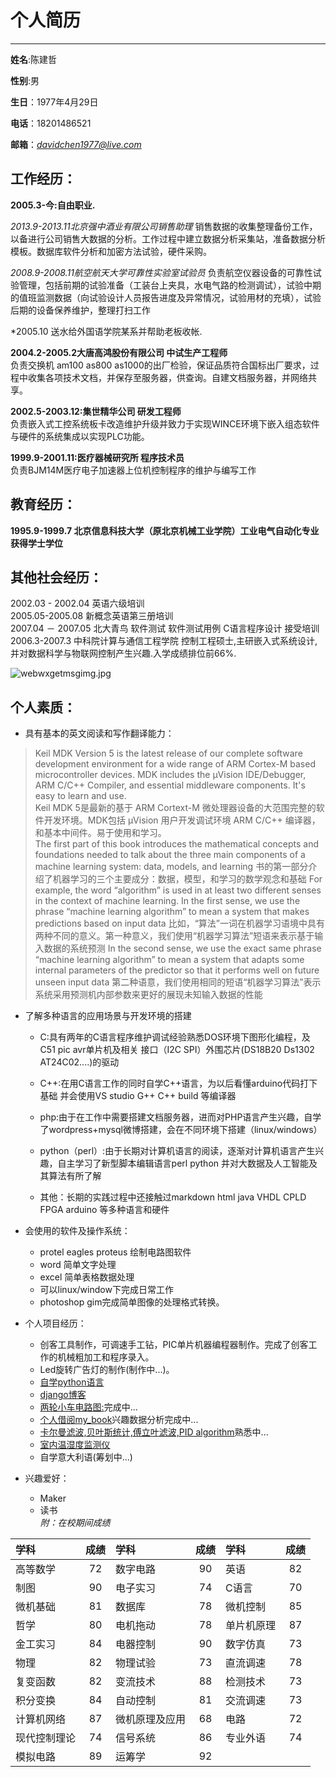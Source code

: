 # 个人简历
---------------------                                           
**姓名**:陈建哲  

**性别**:男  

**生日**：1977年4月29日  

**电话**：18201486521

**邮箱**：*davidchen1977@live.com*

## 工作经历： 
**2005.3-今:自由职业.**

*2013.9-2013.11北京强中酒业有限公司销售助理* 
销售数据的收集整理备份工作，以备进行公司销售大数据的分析。工作过程中建立数据分析采集站，准备数据分析模板。数据库软件分析和加密方法试验，硬件采购。

*2008.9-2008.11航空航天大学可靠性实验室试验员*
负责航空仪器设备的可靠性试验管理，包括前期的试验准备（工装台上夹具，水电气路的检测调试），试验中期的值班监测数据（向试验设计人员报告进度及异常情况，试验用材的充填），试验后期的设备保养维护，整理打扫工作

*2005.10 送水给外国语学院某系并帮助老板收帐.

**2004.2-2005.2大唐高鸿股份有限公司 中试生产工程师**  
负责交换机 am100 as800 as1000的出厂检验，保证品质符合国标出厂要求，过程中收集各项技术文档，并保存至服务器，供查询。自建文档服务器，并网络共享。

**2002.5-2003.12:集世精华公司 研发工程师**  
负责嵌入式工控系统板卡改造维护升级并致力于实现WINCE环境下嵌入组态软件与硬件的系统集成以实现PLC功能。

**1999.9-2001.11:医疗器械研究所 程序技术员**  
负责BJM14M医疗电子加速器上位机控制程序的维护与编写工作


## 教育经历：  
**1995.9-1999.7  北京信息科技大学（原北京机械工业学院）工业电气自动化专业 获得学士学位**   

## 其他社会经历：  
2002.03 - 2002.04 	英语六级培训  
2005.05-2005.08  新概念英语第三册培训  
2007.04 － 2007.05	北大青鸟 软件测试 软件测试用例 C语言程序设计 接受培训
2006.3-2007.3  中科院计算与通信工程学院  控制工程硕士,主研嵌入式系统设计,并对数据科学与物联网控制产生兴趣.入学成绩排位前66%.

![webwxgetmsgimg.jpg](https://upload-images.jianshu.io/upload_images/4461933-f7e0e65fac413b07.jpg?imageMogr2/auto-orient/strip%7CimageView2/2/w/1240)

## 个人素质：  
- 具有基本的英文阅读和写作翻译能力：  
>Keil MDK Version 5 is the latest release of our complete software development environment for a wide range of ARM Cortex-M based microcontroller devices. MDK includes the µVision IDE/Debugger, ARM C/C++ Compiler, and essential middleware components. It's easy to learn and use.  
>Keil MDK 5是最新的基于 ARM Cortext-M 微处理器设备的大范围完整的软件开发环境。MDK包括 µVision 用户开发调试环境 ARM C/C++ 编译器，和基本中间件。易于使用和学习。  
> The first part of this book introduces the mathematical concepts and foundations needed to talk about the three main components of a machine learning system: data, models, and learning
>书的第一部分介绍了机器学习的三个主要成分：数据，模型，和学习的数学观念和基础
>For example, the word “algorithm” is used in at least two different senses in the context of machine learning. In the first sense, we use the phrase “machine learning algorithm” to mean a system that makes predictions based on input data
>比如，“算法”一词在机器学习语境中具有两种不同的意义。第一种意义，我们使用“机器学习算法”短语来表示基于输入数据的系统预测
>In the second sense, we use the exact same phrase “machine learning algorithm” to mean a system that adapts some internal parameters of the predictor so that it performs well on future unseen input data
>第二种语意，我们使用相同的短语“机器学习算法”表示系统采用预测机内部参数来更好的展现未知输入数据的性能

- 了解多种语言的应用场景与开发环境的搭建
    + C:具有两年的C语言程序维护调试经验熟悉DOS环境下图形化编程，及C51 pic avr单片机及相关      接口（I2C SPI）外围芯片(DS18B20 Ds1302 AT24C02....)的驱动  

    + C++:在用C语言工作的同时自学C++语言，为以后看懂arduino代码打下基础 并会使用VS studio  G++ C++ build  等编译器

    + php:由于在工作中需要搭建文档服务器，进而对PHP语言产生兴趣，自学了wordpress+mysql微博搭建，会在不同环境下搭建（linux/windows）

    + python（perl）:由于长期对计算机语言的阅读，逐渐对计算机语言产生兴趣，自主学习了新型脚本编辑语言perl python 并对大数据及人工智能及其算法有所了解

    + 其他：长期的实践过程中还接触过markdown html java VHDL CPLD FPGA arduino 等多种语言和硬件

- 会使用的软件及操作系统：
    + protel eagles proteus 绘制电路图软件
    + word 简单文字处理
    + excel 简单表格数据处理
    + 可以linux/window下完成日常工作
    + photoshop gim完成简单图像的处理格式转换。

- 个人项目经历：
    + 创客工具制作，可调速手工钻，PIC单片机器编程器制作。完成了创客工作的机械粗加工和程序录入。
    + Led旋转广告灯的制作(制作中...)。
    + [自学python语言](https://github.com/teddyand/david)
    + [django博客](http://godsaveme.applinzi.com/)
    + [两轮小车电路图:](https://github.com/teddyand/balance-vehicle)完成中...
    <!--:+ 个人借阅[my_book](https://github.com/teddyand/conda)兴趣数据分析完成中...-->
    + [个人借阅my_book](https://github.com/teddyand/conda)兴趣数据分析完成中...
    + [卡尔曼滤波,贝叶斯统计,傅立叶滤波,PID algorithm](https://github.com/teddyand/algo-math)熟悉中...
    + [室内温湿度监测仪](https://www.jianshu.com/p/11808de7922f)
    + 自学意大利语(筹划中...)
    
- 兴趣爱好：
    + Maker     
    + 读书    
*附：在校期间成绩*  

| 学科 |成绩| 学科 |成绩|学科|成绩|
| :---   |  :---:   | :--- | :---:  | :---- | :----: |
| 高等数学    |  72     |  数字电路   | 90  |英语| 82|
| 制图    |  90     |  电子实习   |  74 | C语言 | 70 |  
|微机基础|81 |数据库 | 78 |微机控制|85|  
|哲学|80|电机拖动|78|单片机原理|87|
|金工实习|84|电器控制|90|数字仿真|73|  
|物理|82|物理试验|73|直流调速|78|  
|复变函数|82|变流技术|88|检测技术|73|  
|积分变换|84|自动控制|81|交流调速|73|
|计算机网络|87|微机原理及应用|68|电路|72|
|现代控制理论|74|信号系统|86|专业外语|74|
|模拟电路|89|运筹学|92|||
